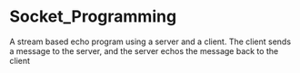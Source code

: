 # Socket_Programming

A stream based echo program using a server and a client. The client sends a message to the server, and the server echos the message back to the client